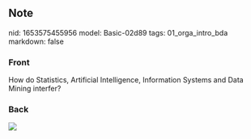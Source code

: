 ## Note
nid: 1653575455956
model: Basic-02d89
tags: 01_orga_intro_bda
markdown: false

### Front
How do Statistics, Artificial Intelligence, Information Systems and Data Mining interfer?

### Back
<img src="paste-fe6920a6435e4e9b4cddd6320e7b71a480df66fe.jpg">
